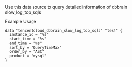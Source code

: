 Use this data source to query detailed information of dbbrain slow_log_top_sqls

Example Usage

```hcl
data "tencentcloud_dbbrain_slow_log_top_sqls" "test" {
  instance_id = "%s"
  start_time = "%s"
  end_time = "%s"
  sort_by = "QueryTimeMax"
  order_by = "ASC"
  product = "mysql"
}
```